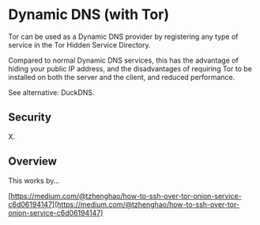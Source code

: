 # Dynamic DNS \(with Tor\)

Tor can be used as a Dynamic DNS provider by registering any type of service in the Tor Hidden Service Directory.

Compared to normal Dynamic DNS services, this has the advantage of hiding your public IP address, and the disadvantages of requiring Tor to be installed on both the server and the client, and reduced performance.

See alternative: DuckDNS.

## Security

X.

## Overview

This works by...

[https://medium.com/@tzhenghao/how-to-ssh-over-tor-onion-service-c6d06194147](https://medium.com/@tzhenghao/how-to-ssh-over-tor-onion-service-c6d06194147)

